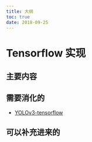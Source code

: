 ```yaml
---
title: 大纲
toc: true
date: 2018-09-25
---
```

# Tensorflow 实现


## 主要内容


## 需要消化的


- [YOLOv3-tensorflow](https://github.com/maiminh1996/YOLOv3-tensorflow)


## 可以补充进来的
